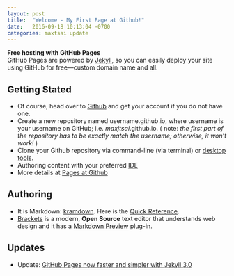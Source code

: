 ```yaml
---
layout: post
title:  "Welcome - My First Page at Github!"
date:   2016-09-18 10:13:04 -0700
categories: maxtsai update
---
```


**Free hosting with GitHub Pages**  
GitHub Pages are powered by [Jekyll](https://jekyllrb.com/), so you can easily deploy your site using GitHub for free—custom domain name and all.

Getting Stated
-----
* Of course, head over to [Github](https://github.com/) and get your account if you do not have one.
* Create a new repository named username.github.io, where username is your username on GitHub; i.e. *maxjtsai*.github.io. ( note: *the first part of the repository has to be exactly match the username; otherwise, it won’t work!* )
* Clone your Github repository via command-line (via terminal) or [desktop tools](https://desktop.github.com/).
* Authoring content with your preferred [IDE](#authoring)
* More details at [Pages at Github](https://pages.github.com/)



Authoring
-----
* It is Markdown: [kramdown](http://kramdown.gettalong.org/). Here is the [Quick Reference](http://kramdown.gettalong.org/quickref.html).
* [Brackets](http://brackets.io/) is a modern, **Open Source** text editor that understands web design and it has a [Markdown Preview](https://github.com/gruehle/MarkdownPreview) plug-in. 


Updates
-----
* Update: [GitHub Pages now faster and simpler with Jekyll 3.0](https://github.com/blog/2100-github-pages-now-faster-and-simpler-with-jekyll-3-0)
